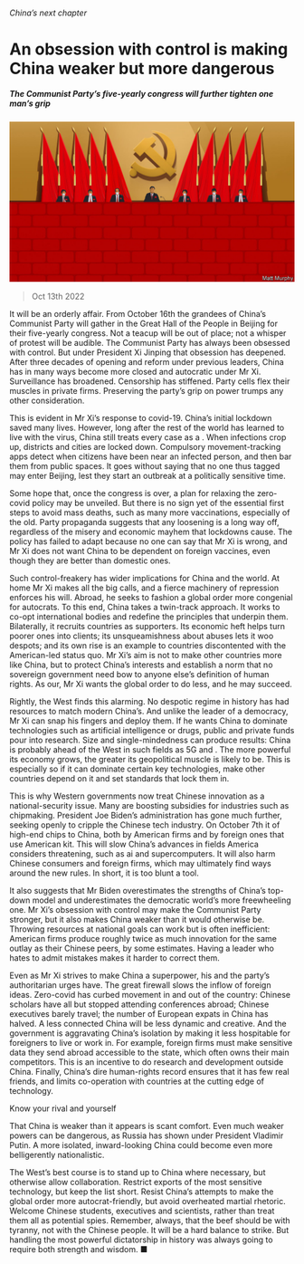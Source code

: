 ###### China’s next chapter

# An obsession with control is making China weaker but more dangerous 

##### The Communist Party’s five-yearly congress will further tighten one man’s grip 

![image](images/20221015_LDD001.jpg) 

> Oct 13th 2022 

It will be an orderly affair. From October 16th the grandees of China’s Communist Party will gather in the Great Hall of the People in Beijing for their five-yearly congress. Not a teacup will be out of place; not a whisper of protest will be audible. The Communist Party has always been obsessed with control. But under President Xi Jinping that obsession has deepened. After three decades of opening and reform under previous leaders, China has in many ways become more closed and autocratic under Mr Xi. Surveillance has broadened. Censorship has stiffened. Party cells flex their muscles in private firms. Preserving the party’s grip on power trumps any other consideration. 

This is evident in Mr Xi’s response to covid-19. China’s initial lockdown saved many lives. However, long after the rest of the world has learned to live with the virus, China still treats every case as a . When infections crop up, districts and cities are locked down. Compulsory movement-tracking apps detect when citizens have been near an infected person, and then bar them from public spaces. It goes without saying that no one thus tagged may enter Beijing, lest they start an outbreak at a politically sensitive time. 

Some hope that, once the congress is over, a plan for relaxing the zero-covid policy may be unveiled. But there is no sign yet of the essential first steps to avoid mass deaths, such as many more vaccinations, especially of the old. Party propaganda suggests that any loosening is a long way off, regardless of the misery and economic mayhem that lockdowns cause. The policy has failed to adapt because no one can say that Mr Xi is wrong, and Mr Xi does not want China to be dependent on foreign vaccines, even though they are better than domestic ones.

Such control-freakery has wider implications for China and the world. At home Mr Xi makes all the big calls, and a fierce machinery of repression enforces his will. Abroad, he seeks to fashion a global order more congenial for autocrats. To this end, China takes a twin-track approach. It works to co-opt international bodies and redefine the principles that underpin them. Bilaterally, it recruits countries as supporters. Its economic heft helps turn poorer ones into clients; its unsqueamishness about abuses lets it woo despots; and its own rise is an example to countries discontented with the American-led status quo. Mr Xi’s aim is not to make other countries more like China, but to protect China’s interests and establish a norm that no sovereign government need bow to anyone else’s definition of human rights. As our, Mr Xi wants the global order to do less, and he may succeed.

Rightly, the West finds this alarming. No despotic regime in history has had resources to match modern China’s. And unlike the leader of a democracy, Mr Xi can snap his fingers and deploy them. If he wants China to dominate technologies such as artificial intelligence or drugs, public and private funds pour into research. Size and single-mindedness can produce results: China is probably ahead of the West in such fields as 5G and . The more powerful its economy grows, the greater its geopolitical muscle is likely to be. This is especially so if it can dominate certain key technologies, make other countries depend on it and set standards that lock them in.

This is why Western governments now treat Chinese innovation as a national-security issue. Many are boosting subsidies for industries such as chipmaking. President Joe Biden’s administration has gone much further, seeking openly to cripple the Chinese tech industry. On October 7th it  of high-end chips to China, both by American firms and by foreign ones that use American kit. This will slow China’s advances in fields America considers threatening, such as ai and supercomputers. It will also harm Chinese consumers and foreign firms, which may ultimately find ways around the new rules. In short, it is too blunt a tool. 

It also suggests that Mr Biden overestimates the strengths of China’s top-down model and underestimates the democratic world’s more freewheeling one. Mr Xi’s obsession with control may make the Communist Party stronger, but it also makes China weaker than it would otherwise be. Throwing resources at national goals can work but is often inefficient: American firms produce roughly twice as much innovation for the same outlay as their Chinese peers, by some estimates. Having a leader who hates to admit mistakes makes it harder to correct them.

Even as Mr Xi strives to make China a superpower, his and the party’s authoritarian urges have. The great firewall slows the inflow of foreign ideas. Zero-covid has curbed movement in and out of the country: Chinese scholars have all but stopped attending conferences abroad; Chinese executives barely travel; the number of European expats in China has halved. A less connected China will be less dynamic and creative. And the government is aggravating China’s isolation by making it less hospitable for foreigners to live or work in. For example, foreign firms must make sensitive data they send abroad accessible to the state, which often owns their main competitors. This is an incentive to do research and development outside China. Finally, China’s dire human-rights record ensures that it has few real friends, and limits co-operation with countries at the cutting edge of technology.

Know your rival and yourself

That China is weaker than it appears is scant comfort. Even much weaker powers can be dangerous, as Russia has shown under President Vladimir Putin. A more isolated, inward-looking China could become even more belligerently nationalistic.

The West’s best course is to stand up to China where necessary, but otherwise allow collaboration. Restrict exports of the most sensitive technology, but keep the list short. Resist China’s attempts to make the global order more autocrat-friendly, but avoid overheated martial rhetoric. Welcome Chinese students, executives and scientists, rather than treat them all as potential spies. Remember, always, that the beef should be with tyranny, not with the Chinese people. It will be a hard balance to strike. But handling the most powerful dictatorship in history was always going to require both strength and wisdom. ■


